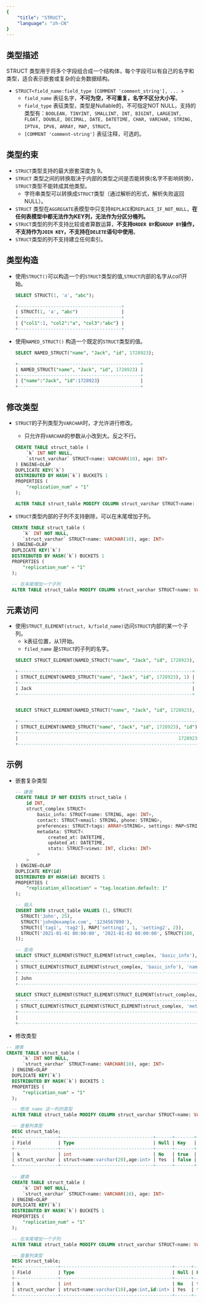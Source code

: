 ```yaml
---
{
    "title": "STRUCT",
    "language": "zh-CN"
}
---
```


## 类型描述

STRUCT 类型用于将多个字段组合成一个结构体，每个字段可以有自己的名字和类型，适合表示嵌套或复杂的业务数据结构。
- `STRUCT<field_name:field_type [COMMENT 'comment_string'], ... >` 
  - `field_name` 表征名字，**不可为空，不可重复，名字不区分大小写**。
  - `field_type` 表征类型，类型是Nullable的，不可指定NOT NULL，支持的类型有：`BOOLEAN, TINYINT, SMALLINT, INT, BIGINT, LARGEINT, FLOAT, DOUBLE, DECIMAL, DATE, DATETIME, CHAR, VARCHAR, STRING, IPTV4, IPV6, ARRAY, MAP, STRUCT`。
  - `[COMMENT 'comment-string']` 表征注释，可选的。

## 类型约束
- `STRUCT`类型支持的最大嵌套深度为 9。
- `STRUCT` 类型之间的转换取决于内部的类型之间是否能转换(名字不影响转换)，`STRUCT`类型不能转成其他类型。
  - 字符串类型可以转换成`STRUCT`类型（通过解析的形式，解析失败返回 NULL）。
- `STRUCT` 类型在`AGGREGATE`表模型中只支持`REPLACE`和`REPLACE_IF_NOT_NULL`，**在任何表模型中都无法作为KEY列，无法作为分区分桶列。**
- `STRUCT`类型的列不支持比较或者算数运算，**不支持`ORDER BY`和`GROUP BY`操作，不支持作为`JOIN KEY`，不支持在`DELETE`语句中使用**。
- `STRUCT`类型的列不支持建立任何索引。
  
## 类型构造

- 使用`STRUCT()`可以构造一个的`STRUCT`类型的值,`STRUCT`内部的名字从col1开始。
  ```SQL
  SELECT STRUCT(1, 'a', "abc");

  +--------------------------------------+
  | STRUCT(1, 'a', "abc")                |
  +--------------------------------------+
  | {"col1":1, "col2":"a", "col3":"abc"} |
  +--------------------------------------+
  ```
- 使用`NAMED_STRUCT()` 构造一个既定的`STRUCT`类型的值。
  ```SQL
  SELECT NAMED_STRUCT("name", "Jack", "id", 1728923);

  +---------------------------------------------+
  | NAMED_STRUCT("name", "Jack", "id", 1728923) |
  +---------------------------------------------+
  | {"name":"Jack", "id":1728923}               |
  +---------------------------------------------+
  ```

## 修改类型

- `STRUCT`的子列类型为`VARCHAR`时，才允许进行修改。
   - 只允许将`VARCHAR`的参数从小改到大。反之不行。

  ```SQL
  CREATE TABLE struct_table (
      `k` INT NOT NULL,
      `struct_varchar` STRUCT<name: VARCHAR(10), age: INT>
  ) ENGINE=OLAP
  DUPLICATE KEY(`k`)
  DISTRIBUTED BY HASH(`k`) BUCKETS 1
  PROPERTIES (
      "replication_num" = "1"
  );

  ALTER TABLE struct_table MODIFY COLUMN struct_varchar STRUCT<name: VARCHAR(20), age: INT>;
  ``` 

- `STRUCT`类型内部的子列不支持删除，可以在末尾增加子列。

```SQL
  CREATE TABLE struct_table (
      `k` INT NOT NULL,
      `struct_varchar` STRUCT<name: VARCHAR(10), age: INT>
  ) ENGINE=OLAP
  DUPLICATE KEY(`k`)
  DISTRIBUTED BY HASH(`k`) BUCKETS 1
  PROPERTIES (
      "replication_num" = "1"
  );

  -- 在末尾增加一个子列
  ALTER TABLE struct_table MODIFY COLUMN struct_varchar STRUCT<name: VARCHAR(10), age: INT, id: INT>;
```

## 元素访问

- 使用`STRUCT_ELEMENT(struct, k/field_name)`访问`STRUCT`内部的某一个子列。
  - k表征位置，从1开始。
  - `filed_name` 是`STRUCT`的子列的名字。
  ```SQL
  SELECT STRUCT_ELEMENT(NAMED_STRUCT("name", "Jack", "id", 1728923), 1);

  +----------------------------------------------------------------+
  | STRUCT_ELEMENT(NAMED_STRUCT("name", "Jack", "id", 1728923), 1) |
  +----------------------------------------------------------------+
  | Jack                                                           |
  +----------------------------------------------------------------+
  

  SELECT STRUCT_ELEMENT(NAMED_STRUCT("name", "Jack", "id", 1728923), "id");
  
  +-------------------------------------------------------------------+
  | STRUCT_ELEMENT(NAMED_STRUCT("name", "Jack", "id", 1728923), "id") |
  +-------------------------------------------------------------------+
  |                                                           1728923 |
  +-------------------------------------------------------------------+
  ```
## 示例

- 嵌套复杂类型

  ```SQL
  -- 建表
  CREATE TABLE IF NOT EXISTS struct_table (
      id INT,
      struct_complex STRUCT<
          basic_info: STRUCT<name: STRING, age: INT>,
          contact: STRUCT<email: STRING, phone: STRING>,
          preferences: STRUCT<tags: ARRAY<STRING>, settings: MAP<STRING, INT>>,
          metadata: STRUCT<
              created_at: DATETIME,
              updated_at: DATETIME,
              stats: STRUCT<views: INT, clicks: INT>
          >
      >
  ) ENGINE=OLAP
  DUPLICATE KEY(id)
  DISTRIBUTED BY HASH(id) BUCKETS 1
  PROPERTIES (
      "replication_allocation" = "tag.location.default: 1"
  );

  -- 插入
  INSERT INTO struct_table VALUES (1, STRUCT(
    STRUCT('John', 25),
    STRUCT('john@example.com', '1234567890'),
    STRUCT(['tag1', 'tag2'], MAP('setting1', 1, 'setting2', 2)),
    STRUCT('2021-01-01 00:00:00', '2021-01-02 00:00:00', STRUCT(100, 50))
  ));

  -- 查询
  SELECT STRUCT_ELEMENT(STRUCT_ELEMENT(struct_complex, 'basic_info'), 'name')  FROM struct_table order by id;
  +----------------------------------------------------------------------+
  | STRUCT_ELEMENT(STRUCT_ELEMENT(struct_complex, 'basic_info'), 'name') |
  +----------------------------------------------------------------------+
  | John                                                                 |
  +----------------------------------------------------------------------+

  SELECT STRUCT_ELEMENT(STRUCT_ELEMENT(STRUCT_ELEMENT(struct_complex, 'metadata'), 'stats'), 'views') FROM struct_table order by id;
  +----------------------------------------------------------------------------------------------+
  | STRUCT_ELEMENT(STRUCT_ELEMENT(STRUCT_ELEMENT(struct_complex, 'metadata'), 'stats'), 'views') |
  +----------------------------------------------------------------------------------------------+
  |                                                                                          100 |
  +----------------------------------------------------------------------------------------------+
  ```

- 修改类型

```SQL
-- 建表
CREATE TABLE struct_table (
      `k` INT NOT NULL,
      `struct_varchar` STRUCT<name: VARCHAR(10), age: INT>
  ) ENGINE=OLAP
  DUPLICATE KEY(`k`)
  DISTRIBUTED BY HASH(`k`) BUCKETS 1
  PROPERTIES (
      "replication_num" = "1"
  );

  -- 修改 name 这一列的类型
  ALTER TABLE struct_table MODIFY COLUMN struct_varchar STRUCT<name: VARCHAR(20), age: INT>;

  -- 查看列类型
  DESC struct_table;
  +----------------+----------------------------------+------+-------+---------+-------+
  | Field          | Type                             | Null | Key   | Default | Extra |
  +----------------+----------------------------------+------+-------+---------+-------+
  | k              | int                              | No   | true  | NULL    |       |
  | struct_varchar | struct<name:varchar(20),age:int> | Yes  | false | NULL    | NONE  |
  +----------------+----------------------------------+------+-------+---------+-------+
  
  -- 建表
  CREATE TABLE struct_table (
      `k` INT NOT NULL,
      `struct_varchar` STRUCT<name: VARCHAR(10), age: INT>
  ) ENGINE=OLAP
  DUPLICATE KEY(`k`)
  DISTRIBUTED BY HASH(`k`) BUCKETS 1
  PROPERTIES (
      "replication_num" = "1"
  );

  -- 在末尾增加一个子列
  ALTER TABLE struct_table MODIFY COLUMN struct_varchar STRUCT<name: VARCHAR(10), age: INT, id: INT>;

  -- 查看列类型
  DESC struct_table;
  +----------------+-----------------------------------------+------+-------+---------+-------+
  | Field          | Type                                    | Null | Key   | Default | Extra |
  +----------------+-----------------------------------------+------+-------+---------+-------+
  | k              | int                                     | No   | true  | NULL    |       |
  | struct_varchar | struct<name:varchar(10),age:int,id:int> | Yes  | false | NULL    | NONE  |
  +----------------+-----------------------------------------+------+-------+---------+-------+
```